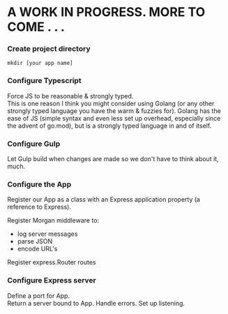 # A WORK IN PROGRESS. MORE TO COME . . .  
### Create project directory
`mkdir [your app name]`

### Configure Typescript
Force JS to be reasonable & strongly typed.  
This is one reason I think you might consider using Golang (or any other strongly typed language you have the warm & fuzzies for). Golang has the ease of JS (simple syntax and even less set up overhead, especially since the advent of go.mod), but is a strongly typed language in and of itself.

### Configure Gulp
Let Gulp build when changes are made so we don't have to think about it, much.

### Configure the App
Register our App as a class with an Express application property (a reference to Express).

Register Morgan middleware to:  
* log server messages  
* parse JSON
* encode URL's

Register express.Router routes

### Configure Express server
Define a port for App.  
Return a server bound to App.
Handle errors.
Set up listening.

